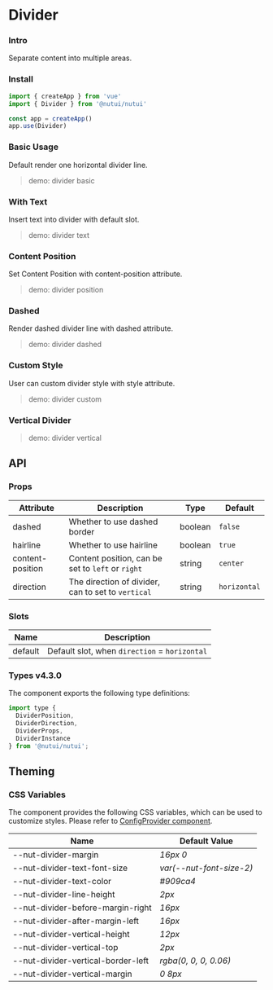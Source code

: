 # Divider

### Intro

Separate content into multiple areas.

### Install

```js
import { createApp } from 'vue'
import { Divider } from '@nutui/nutui'

const app = createApp()
app.use(Divider)
```

### Basic Usage

Default render one horizontal divider line.

> demo: divider basic

### With Text

Insert text into divider with default slot.

> demo: divider text

### Content Position

Set Content Position with content-position attribute.

> demo: divider position

### Dashed

Render dashed divider line with dashed attribute.

> demo: divider dashed

### Custom Style

User can custom divider style with style attribute.

> demo: divider custom

### Vertical Divider

> demo: divider vertical

## API

### Props

| Attribute | Description | Type | Default |
| --- | --- | --- | --- |
| dashed | Whether to use dashed border | boolean | `false` |
| hairline | Whether to use hairline | boolean | `true` |
| content-position | Content position, can be set to `left` or `right` | string | `center` |
| direction | The direction of divider, can to set to `vertical` | string | `horizontal` |

### Slots

| Name | Description |
| --- | --- |
| default | Default slot, when `direction` = `horizontal` |

### Types v4.3.0

The component exports the following type definitions:

```js
import type {
  DividerPosition,
  DividerDirection,
  DividerProps,
  DividerInstance
} from '@nutui/nutui';
```

## Theming

### CSS Variables

The component provides the following CSS variables, which can be used to customize styles. Please refer to [ConfigProvider component](#/en-US/component/configprovider).

| Name | Default Value |
| --- | --- |
| --nut-divider-margin | _16px 0_ |
| --nut-divider-text-font-size | _var(--nut-font-size-2)_ |
| --nut-divider-text-color | _#909ca4_ |
| --nut-divider-line-height | _2px_ |
| --nut-divider-before-margin-right | _16px_ |
| --nut-divider-after-margin-left | _16px_ |
| --nut-divider-vertical-height | _12px_ |
| --nut-divider-vertical-top | _2px_ |
| --nut-divider-vertical-border-left | _rgba(0, 0, 0, 0.06)_ |
| --nut-divider-vertical-margin | _0 8px_ |
